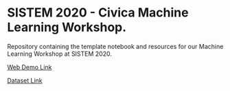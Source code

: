 # SISTEM 2020 - Civica Machine Learning Workshop.

Repository containing the template notebook and resources for our Machine Learning Workshop at SISTEM 2020.

[Web Demo Link](https://sistem2020web.z19.web.core.windows.net/index.html)

[Dataset Link](http://hosting.af-web.co.uk/dataset.zip)
